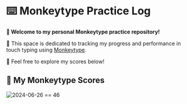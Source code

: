 # ⌨️ Monkeytype Practice Log
**🌻 Welcome to my personal Monkeytype practice repository!**

🙉 This space is dedicated to tracking my progress and performance in touch typing using [Monkeytype](https://monkeytype.com/).

🍿 Feel free to explore my scores below!

## 🎯 My Monkeytype Scores
![2024-06-26 == 46](https://github.com/datateathyme/Data-science-bootcamp-batch10/blob/main/Monkeytype/2024-06-26.JPG)
